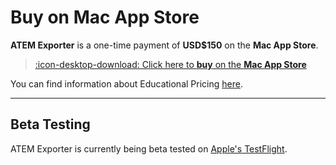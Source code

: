 # Buy on Mac App Store

**ATEM Exporter** is a one-time payment of **USD$150** on the **Mac App Store**.

> [:icon-desktop-download: Click here to **buy** on the **Mac App Store**](https://apps.apple.com/app/atem-exporter/id6746398880)

You can find information about Educational Pricing [here](/educational/).

---

## Beta Testing

ATEM Exporter is currently being beta tested on [Apple's TestFlight](https://testflight.apple.com/join/pXFfNwyr).